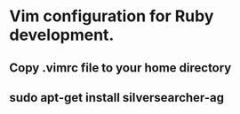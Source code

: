 # Vim configuration for Ruby development.

## Copy .vimrc file to your home directory
## sudo apt-get install silversearcher-ag
